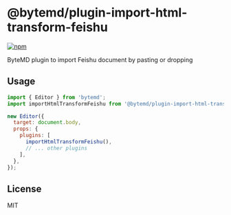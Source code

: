 # @bytemd/plugin-import-html-transform-feishu

[![npm](https://img.shields.io/npm/v/@bytemd/plugin-import-html-transform-feishu.svg)](https://npm.im/@bytemd/plugin-import-html-transform-feishu)

ByteMD plugin to import Feishu document by pasting or dropping

## Usage

```js
import { Editor } from 'bytemd';
import importHtmlTransformFeishu from '@bytemd/plugin-import-html-transform-feishu';

new Editor({
  target: document.body,
  props: {
    plugins: [
      importHtmlTransformFeishu(),
      // ... other plugins
    ],
  },
});
```

## License

MIT
